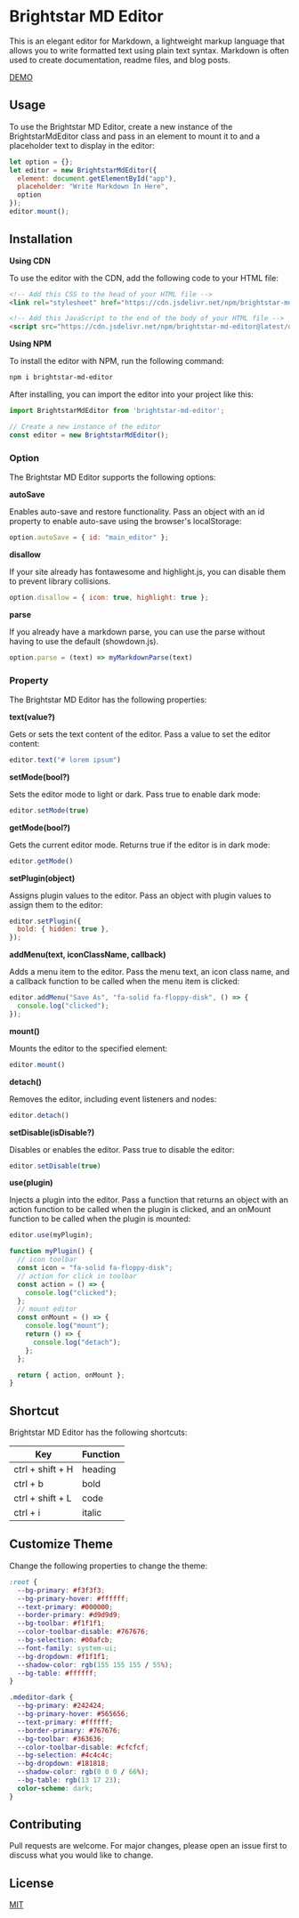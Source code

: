 # Brightstar MD Editor

This is an elegant editor for Markdown, a lightweight markup language that allows you to write formatted text using plain text syntax. Markdown is often used to create documentation, readme files, and blog posts.

[DEMO](https://ferdiansyah0611.github.io/brightstar-md-editor)

## Usage

To use the Brightstar MD Editor, create a new instance of the BrightstarMdEditor class and pass in an element to mount it to and a placeholder text to display in the editor:

```javascript
let option = {};
let editor = new BrightstarMdEditor({
  element: document.getElementById("app"),
  placeholder: "Write Markdown In Here",
  option
});
editor.mount();
```

## Installation

**Using CDN**

To use the editor with the CDN, add the following code to your HTML file:

```html
<!-- Add this CSS to the head of your HTML file -->
<link rel="stylesheet" href="https://cdn.jsdelivr.net/npm/brightstar-md-editor@latest/dist/assets/index.css" />

<!-- Add this JavaScript to the end of the body of your HTML file -->
<script src="https://cdn.jsdelivr.net/npm/brightstar-md-editor@latest/dist/assets/index.js"></script>
```

**Using NPM**

To install the editor with NPM, run the following command:

```bash
npm i brightstar-md-editor
```

After installing, you can import the editor into your project like this:

```javascript
import BrightstarMdEditor from 'brightstar-md-editor';

// Create a new instance of the editor
const editor = new BrightstarMdEditor();
```

### Option

The Brightstar MD Editor supports the following options:

**autoSave**

Enables auto-save and restore functionality. Pass an object with an id property to enable auto-save using the browser's localStorage:

```javascript
option.autoSave = { id: "main_editor" };
```

**disallow**

If your site already has fontawesome and highlight.js, you can disable them to prevent library collisions.

```javascript
option.disallow = { icon: true, highlight: true };
```

**parse**

If you already have a markdown parse, you can use the parse without having to use the default (showdown.js).

```javascript
option.parse = (text) => myMarkdownParse(text)
```

### Property

The Brightstar MD Editor has the following properties:

**text(value?)**

Gets or sets the text content of the editor. Pass a value to set the editor content:

```javascript
editor.text("# lorem ipsum")
```

**setMode(bool?)**

Sets the editor mode to light or dark. Pass true to enable dark mode:

```javascript
editor.setMode(true)
```

**getMode(bool?)**

Gets the current editor mode. Returns true if the editor is in dark mode:

```javascript
editor.getMode()
```

**setPlugin(object)**

Assigns plugin values to the editor. Pass an object with plugin values to assign them to the editor:

```javascript
editor.setPlugin({
  bold: { hidden: true },
});
```

**addMenu(text, iconClassName, callback)**

Adds a menu item to the editor. Pass the menu text, an icon class name, and a callback function to be called when the menu item is clicked:

```javascript
editor.addMenu("Save As", "fa-solid fa-floppy-disk", () => {
  console.log("clicked");
});
```

**mount()**

Mounts the editor to the specified element:

```javascript
editor.mount()
```

**detach()**

Removes the editor, including event listeners and nodes:

```javascript
editor.detach()
```

**setDisable(isDisable?)**

Disables or enables the editor. Pass true to disable the editor:

```javascript
editor.setDisable(true)
```

**use(plugin)**

Injects a plugin into the editor. Pass a function that returns an object with an action function to be called when the plugin is clicked, and an onMount function to be called when the plugin is mounted:

```javascript
editor.use(myPlugin);

function myPlugin() {
  // icon toolbar
  const icon = "fa-solid fa-floppy-disk";
  // action for click in toolbar
  const action = () => {
    console.log("clicked");
  };
  // mount editor
  const onMount = () => {
    console.log("mount");
    return () => {
      console.log("detach");
    };
  };

  return { action, onMount };
}
```

## Shortcut

Brightstar MD Editor has the following shortcuts:

| Key | Function |
| ----------- | ----------- |
| ctrl + shift + H | heading |
| ctrl + b | bold |
| ctrl + shift + L | code |
| ctrl + i | italic |

## Customize Theme

Change the following properties to change the theme:

```css
:root {
  --bg-primary: #f3f3f3;
  --bg-primary-hover: #ffffff;
  --text-primary: #000000;
  --border-primary: #d9d9d9;
  --bg-toolbar: #f1f1f1;
  --color-toolbar-disable: #767676;
  --bg-selection: #00afcb;
  --font-family: system-ui;
  --bg-dropdown: #f1f1f1;
  --shadow-color: rgb(155 155 155 / 55%);
  --bg-table: #ffffff;
}

.mdeditor-dark {
  --bg-primary: #242424;
  --bg-primary-hover: #565656;
  --text-primary: #ffffff;
  --border-primary: #767676;
  --bg-toolbar: #363636;
  --color-toolbar-disable: #cfcfcf;
  --bg-selection: #4c4c4c;
  --bg-dropdown: #181818;
  --shadow-color: rgb(0 0 0 / 66%);
  --bg-table: rgb(13 17 23);
  color-scheme: dark;
}
```

## Contributing

Pull requests are welcome. For major changes, please open an issue first
to discuss what you would like to change.

## License

[MIT](https://choosealicense.com/licenses/mit/)
